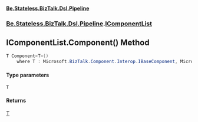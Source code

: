 #### [Be.Stateless.BizTalk.Dsl.Pipeline](README.md 'README')
### [Be.Stateless.BizTalk.Dsl.Pipeline](Be.Stateless.BizTalk.Dsl.Pipeline.md 'Be.Stateless.BizTalk.Dsl.Pipeline').[IComponentList](IComponentList.md 'Be.Stateless.BizTalk.Dsl.Pipeline.IComponentList')

## IComponentList.Component<T>() Method

```csharp
T Component<T>()
    where T : Microsoft.BizTalk.Component.Interop.IBaseComponent, Microsoft.BizTalk.Component.Interop.IPersistPropertyBag;
```
#### Type parameters

<a name='Be.Stateless.BizTalk.Dsl.Pipeline.IComponentList.Component_T_().T'></a>

`T`

#### Returns
[T](IComponentList.Component_T_().md#Be.Stateless.BizTalk.Dsl.Pipeline.IComponentList.Component_T_().T 'Be.Stateless.BizTalk.Dsl.Pipeline.IComponentList.Component<T>().T')